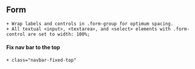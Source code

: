 ## Form
	+ Wrap labels and controls in .form-group for optimum spacing.
	+ All textual <input>, <textarea>, and <select> elements with .form-control are set to width: 100%;

#### Fix nav bar to the top
	+ class="navbar-fixed-top"
